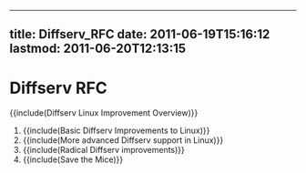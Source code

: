 
---
title: Diffserv_RFC
date: 2011-06-19T15:16:12
lastmod: 2011-06-20T12:13:15
---
Diffserv RFC
============

{{include(Diffserv Linux Improvement Overview)}}

1.  {{include(Basic Diffserv Improvements to Linux)}}
2.  {{include(More advanced Diffserv support in Linux)}}
3.  {{include(Radical Diffserv improvements)}}
4.  {{include(Save the Mice)}}

